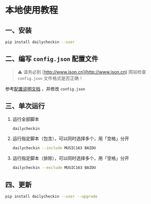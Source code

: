 # 本地使用教程

## 一、安装

```bash
pip install dailycheckin --user
```

## 二、编写 `config.json` 配置文件

> ⚠️ 请务必到 [http://www.json.cn](http://www.json.cn) 网站检查 `config.json` 文件格式是否正确！

参考[配置说明文档](https://sitoi.github.io/dailycheckin/settings/) ，并修改 `config.json`

## 三、单次运行

1. 运行全部脚本

   ```bash
   dailycheckin
   ```

2. 运行指定脚本（包含），可以同时选择多个，用「空格」分开

   ```bash
   dailycheckin --include MUSIC163 BAIDU
   ```

3. 运行指定脚本（排除），可以同时选择多个，用「空格」分开

   ```bash
   dailycheckin --exclude MUSIC163 BAIDU
   ```

## 四、更新

```bash
pip install dailycheckin --user --upgrade
```
